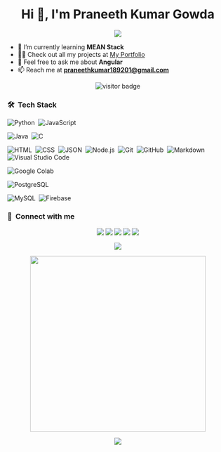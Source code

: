 <h1 align="center">Hi 👋, I'm Praneeth Kumar Gowda</h1>
<p align="center">
  <a href="https://github.com/DenverCoder1/readme-typing-svg"><img src="https://readme-typing-svg.herokuapp.com?font=Time+New+Roman&color=green&size=25&center=true&vCenter=true&width=600&height=100&lines=Passionate+Frontend+developer&hearts;++;Front-End+Developer,;Computer+Science+Student,;CTF+Newbie,;Active+Learner,;Love+to+learn+new+stuffs..<3"></a>
</p>

- 🌱 I’m currently learning **MEAN Stack**
- 👨‍💻 Check out all my projects at [My Portfolio](https://praneethkumar189.github.io/Portfolio/)
- 💬 Feel free to ask me about **Angular**
- 📫 Reach me at **praneethkumar189201@gmail.com**


<p align="center"><img src="https://profile-counter.glitch.me/%7Bpraneethkumar189%7D/count.svg" alt="visitor badge"/></p>

### 🛠 &nbsp;Tech Stack

![Python](https://img.shields.io/badge/-Python-05122A?style=flat&logo=python)&nbsp;
![JavaScript](https://img.shields.io/badge/-JavaScript-05122A?style=flat&logo=javascript)&nbsp;

![Java](https://img.shields.io/badge/-Java-05122A?style=flat&logo=Java&logoColor=FFA518)&nbsp;
![C](https://img.shields.io/badge/-C-05122A?style=flat&logo=C&logoColor=A8B9CC)&nbsp;


![HTML](https://img.shields.io/badge/-HTML-05122A?style=flat&logo=HTML5)&nbsp;
![CSS](https://img.shields.io/badge/-CSS-05122A?style=flat&logo=CSS3&logoColor=1572B6)&nbsp;
![JSON](https://img.shields.io/badge/-JSON-05122A?style=flat&logo=json&logoColor=000000)&nbsp;
![Node.js](https://img.shields.io/badge/-Node.js-05122A?style=flat&logo=node.js&logoColor=339933)&nbsp;
![Git](https://img.shields.io/badge/-Git-05122A?style=flat&logo=git)&nbsp;
![GitHub](https://img.shields.io/badge/-GitHub-05122A?style=flat&logo=github)&nbsp;
![Markdown](https://img.shields.io/badge/-Markdown-05122A?style=flat&logo=markdown)&nbsp;
![Visual Studio Code](https://img.shields.io/badge/-Visual%20Studio%20Code-05122A?style=flat&logo=visual-studio-code&logoColor=007ACC)&nbsp;


![Google Colab](https://img.shields.io/badge/-Google%20Colab-05122A?style=flat&logo=google-colab&logoColor=F9AB00)&nbsp;

![PostgreSQL](https://img.shields.io/badge/-PostgreSQL-05122A?style=flat&logo=postgresql&logoColor=336791)&nbsp;

![MySQL](https://img.shields.io/badge/-MySQL-05122A?style=flat&logo=mysql&logoColor=4479A1)&nbsp;
![Firebase](https://img.shields.io/badge/-Firebase-05122A?style=flat&logo=firebase&logoColor=FFCA28)&nbsp;


### :link: &nbsp;Connect with me

<p align="center">
<a href=""><img src="https://img.shields.io/badge/-Praneeth%d20Kumar.me-3423A6?style=for-the-badge&logo=Google-Chrome&logoColor=white"/></a>
<a href=""><img src="https://img.shields.io/badge/-Praneeth%20Kumar-0077B5?style=for-the-badge&logo=Linkedin&logoColor=white"/></a>
<a href=""><img src="https://img.shields.io/badge/-praneethkumar189201@gmail.com-D14836?style=for-the-badge&logo=Gmail&logoColor=white"/></a>
<a href=""><img src="https://img.shields.io/badge/-praneeth%d20kumar.me-E4405F?style=for-the-badge&logo=Instagram&logoColor=white"/></a>
<a href=""><img src="https://img.shields.io/badge/-praneethkumar189-1DA1F2?style=for-the-badge&logo=twitter&logoColor=white"/></a>
</p>



<p align="center"><img src="https://github-readme-stats.vercel.app/api/top-langs/?username=praneethkumar189&layout=compact&hide=TSQL&theme=chartreuse-dark"></p>
<p align="center" ><img src="https://github-readme-stats.vercel.app/api?username=praneethkumar189&count_private=true&show_icons=true&&theme=chartreuse-dark&include_all_commits=true" width="400"></p> 
<p align="center" ><img src="https://github-readme-streak-stats.herokuapp.com?user=praneethkumar189&theme=chartreuse-dark"></p>
